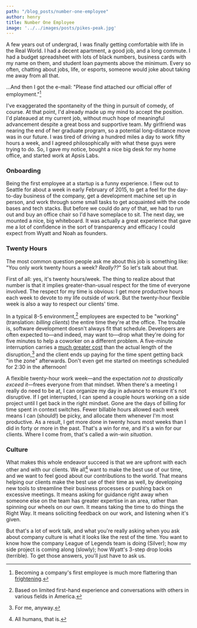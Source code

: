 ```yaml
---
path: "/blog_posts/number-one-employee"
author: henry
title: Number One Employee
image: '../../images/posts/pikes-peak.jpg'
---
```


A few years out of undergrad, I was finally getting comfortable with life in the Real World. I had a decent apartment, a good job, and a long commute. I had a budget spreadsheet with lots of black numbers, business cards with my name on them, and student loan payments above the minimum. Every so often, chatting about jobs, life, or esports, someone would joke about taking me away from all that.

...And then I got the e-mail: "Please find attached our official offer of employment."[^1]

I've exaggerated the spontaneity of the thing in pursuit of comedy, of course. At that point, I'd already made up my mind to accept the position. I'd plateaued at my current job, without much hope of meaningful advancement despite a great boss and supportive team. My girlfriend was nearing the end of her graduate program, so a potential long-distance move was in our future. I was tired of driving a hundred miles a day to work fifty hours a week, and I agreed philosophically with what these guys were trying to do. So, I gave my notice, bought a nice big desk for my home office, and started work at Apsis Labs.

### Onboarding

Being the first employee at a startup is a funny experience. I flew out to Seattle for about a week in early February of 2015, to get a feel for the day-to-day business of the company, get a development machine set up in person, and work through some small tasks to get acquainted with the code bases and tech stacks. But before we could do any of that, we had to run out and buy an office chair so I'd have someplace to sit. The next day, we mounted a nice, big whiteboard. It was actually a great experience that gave me a lot of confidence in the sort of transparency and efficacy I could expect from Wyatt and Noah as founders.

### Twenty Hours

The most common question people ask me about this job is something like: "You only work twenty hours a week? *Really??*" So let's talk about that.

First of all: yes, it's twenty hours/week. The thing to realize about that number is that it implies greater-than-usual respect for the time of everyone involved. The respect for my time is obvious: I get more productive hours each week to devote to my life outside of work. But the twenty-hour flexible week is also a way to respect our clients' time.

In a typical 8-5 environment,[^2] employees are expected to be "working" (translation: *billing clients*) the entire time they're at the office. The trouble is, software development doesn't always fit that schedule. Developers are often expected to—and indeed, may want to—drop what they're doing for five minutes to help a coworker on a different problem. A five-minute interruption carries a [much greater cost](http://www.joelonsoftware.com/articles/fog0000000022.html) than the actual length of the disruption,[^3] and the client ends up paying for the time spent getting back "in the zone" afterwards. Don't even get me started on meetings scheduled for 2:30 in the afternoon!

A flexible twenty-hour work week—and the expectation *not to drastically exceed it*—frees everyone from that mindset. When there's a meeting I really do need to be at, I can organize my day in advance to ensure it's not disruptive. If I get interrupted, I can spend a couple hours working on a side project until I get back in the right mindset. Gone are the days of billing for time spent in context switches. Fewer billable hours allowed each week means I can (should!) be picky, and allocate them whenever I'm most productive. As a result, I get more done in twenty hours most weeks than I did in forty or more in the past. That's a win for me, and it's a win for our clients. Where I come from, that's called a *win-win situation*.

### Culture

What makes this whole endeavor succeed is that we are upfront with each other and with our clients. We all[^4] want to make the best use of our time, and we want to feel good about our contributions to the world. That means helping our clients make the best use of their time as well, by developing new tools to streamline their business processes or pushing back on excessive meetings. It means asking for guidance right away when someone else on the team has greater expertise in an area, rather than spinning our wheels on our own. It means taking the time to do things the Right Way. It means soliciting feedback on our work, and listening when it's given.

But that's a lot of work talk, and what you're really asking when you ask about company culture is what it looks like the rest of the time. You want to know how the company League of Legends team is doing (Silver); how my side project is coming along (slowly); how Wyatt's 3-step drop looks (terrible). To get those answers, you'll just have to ask us.

[^1]: Becoming a company's first employee is much more flattering than [frightening](http://apsis.io/apsis/blog/2015/04/23/work-sustainably).

[^2]: Based on limited first-hand experience and conversations with others in various fields in America.

[^3]: For me, anyway.

[^4]: All humans, that is.
